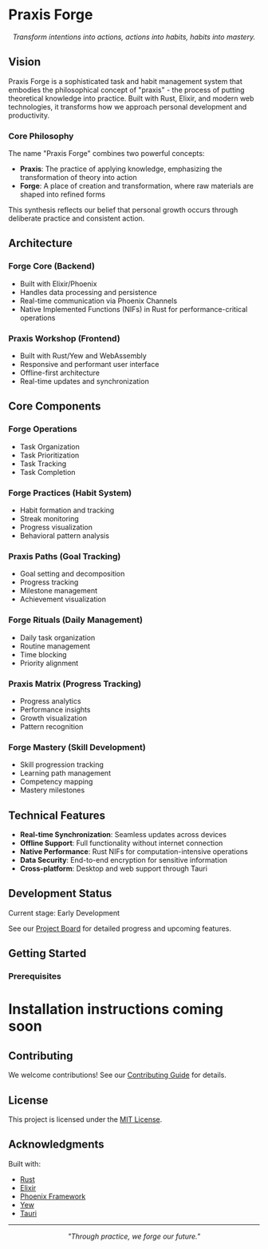 # Praxis Forge

<p align="center">
  <!-- Future logo placement -->
  <em>Transform intentions into actions, actions into habits, habits into mastery.</em>
</p>

## Vision

Praxis Forge is a sophisticated task and habit management system that embodies the philosophical concept of "praxis" - the process of putting theoretical knowledge into practice. Built with Rust, Elixir, and modern web technologies, it transforms how we approach personal development and productivity.

### Core Philosophy

The name "Praxis Forge" combines two powerful concepts:

- **Praxis**: The practice of applying knowledge, emphasizing the transformation of theory into action
- **Forge**: A place of creation and transformation, where raw materials are shaped into refined forms

This synthesis reflects our belief that personal growth occurs through deliberate practice and consistent action.

## Architecture

### Forge Core (Backend)

- Built with Elixir/Phoenix
- Handles data processing and persistence
- Real-time communication via Phoenix Channels
- Native Implemented Functions (NIFs) in Rust for performance-critical operations

### Praxis Workshop (Frontend)

- Built with Rust/Yew and WebAssembly
- Responsive and performant user interface
- Offline-first architecture
- Real-time updates and synchronization

## Core Components

### Forge Operations

- Task Organization
- Task Prioritization
- Task Tracking
- Task Completion

### Forge Practices (Habit System)

- Habit formation and tracking
- Streak monitoring
- Progress visualization
- Behavioral pattern analysis

### Praxis Paths (Goal Tracking)

- Goal setting and decomposition
- Progress tracking
- Milestone management
- Achievement visualization

### Forge Rituals (Daily Management)

- Daily task organization
- Routine management
- Time blocking
- Priority alignment

### Praxis Matrix (Progress Tracking)

- Progress analytics
- Performance insights
- Growth visualization
- Pattern recognition

### Forge Mastery (Skill Development)

- Skill progression tracking
- Learning path management
- Competency mapping
- Mastery milestones

## Technical Features

- **Real-time Synchronization**: Seamless updates across devices
- **Offline Support**: Full functionality without internet connection
- **Native Performance**: Rust NIFs for computation-intensive operations
- **Data Security**: End-to-end encryption for sensitive information
- **Cross-platform**: Desktop and web support through Tauri

## Development Status

Current stage: Early Development

See our [Project Board](link-to-board) for detailed progress and upcoming features.

## Getting Started

### Prerequisites

# Installation instructions coming soon

## Contributing

We welcome contributions! See our [Contributing Guide](CONTRIBUTING.md) for details.

## License

This project is licensed under the [MIT License](LICENSE).

## Acknowledgments

Built with:

- [Rust](https://www.rust-lang.org/)
- [Elixir](https://elixir-lang.org/)
- [Phoenix Framework](https://www.phoenixframework.org/)
- [Yew](https://yew.rs/)
- [Tauri](https://tauri.app/)

---

<p align="center">
  <em>"Through practice, we forge our future."</em>
</p>
